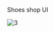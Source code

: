 Shoes shop UI 

![3](https://user-images.githubusercontent.com/89051381/154176241-8210cea9-3d4a-459f-b5ab-6586e1ee4574.jpeg)
